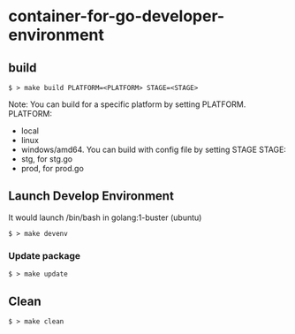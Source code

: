 # container-for-go-developer-environment

## build

```shell
$ > make build PLATFORM=<PLATFORM> STAGE=<STAGE>
```

Note:
You can build for a specific platform by setting PLATFORM.
PLATFORM:
* local
* linux
* windows/amd64.
You can build with config file by setting STAGE
STAGE:
* stg, for stg.go
* prod, for prod.go

## Launch Develop Environment

It would launch /bin/bash in golang:1-buster (ubuntu)
```shell
$ > make devenv
```

### Update package

```shell
$ > make update
```

## Clean

```shell
$ > make clean
```


